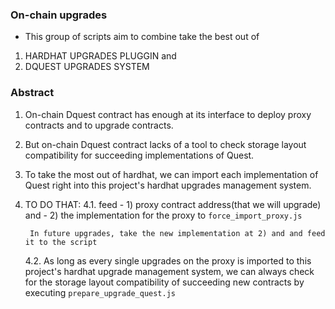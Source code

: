 ### On-chain upgrades
- This group of scripts aim to combine take the best out of 
1) HARDHAT UPGRADES PLUGGIN and 
2) DQUEST UPGRADES SYSTEM

### Abstract

1. On-chain Dquest contract has enough at its interface to deploy proxy contracts and to upgrade contracts.
2. But on-chain Dquest contract lacks of a tool to check storage layout compatibility for succeeding implementations of Quest.
3. To take the most out of hardhat, we can import each implementation of Quest right into this project's hardhat upgrades management system.
4. TO DO THAT:
    4.1. feed 
        - 1) proxy contract address(that we will upgrade) and 
        - 2) the implementation for the proxy
        to `force_import_proxy.js`

        In future upgrades, take the new implementation at 2) and and feed it to the script

    4.2. As long as every single upgrades on the proxy is imported to this project's hardhat upgrade management system,
        we can always check for the storage layout compatibility of succeeding new contracts by executing `prepare_upgrade_quest.js`
